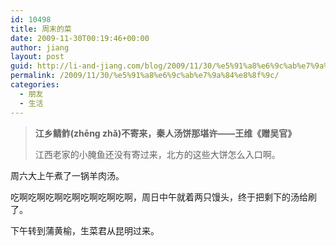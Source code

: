 ```yaml
---
id: 10498
title: 周末的菜
date: 2009-11-30T00:19:46+00:00
author: jiang
layout: post
guid: http://li-and-jiang.com/blog/2009/11/30/%e5%91%a8%e6%9c%ab%e7%9a%84%e8%8f%9c/
permalink: /2009/11/30/%e5%91%a8%e6%9c%ab%e7%9a%84%e8%8f%9c/
categories:
  - 朋友
  - 生活
---
```

> **江乡鲭鲊(zhēng zhǎ)不寄来，秦人汤饼那堪许——王维《赠吴官》**
> 
> 江西老家的小腌鱼还没有寄过来，北方的这些大饼怎么入口啊。

周六大上午煮了一锅羊肉汤。

吃啊吃啊吃啊吃啊吃啊吃啊吃啊，周日中午就着两只馒头，终于把剩下的汤给刷了。

下午转到蒲黄榆，生菜君从昆明过来。